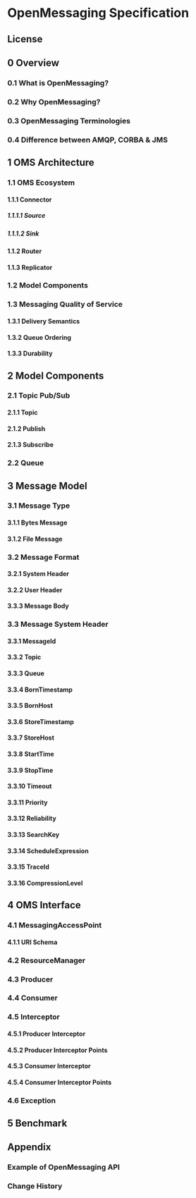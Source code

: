 # OpenMessaging Specification

## License
## 0 Overview
### 0.1 What is OpenMessaging?
### 0.2 Why OpenMessaging?
### 0.3 OpenMessaging Terminologies
### 0.4 Difference between AMQP, CORBA & JMS

## 1 OMS Architecture
### 1.1 OMS Ecosystem
#### 1.1.1 Connector
##### 1.1.1.1 Source
##### 1.1.1.2 Sink
#### 1.1.2 Router
#### 1.1.3 Replicator

### 1.2 Model Components
### 1.3 Messaging Quality of Service
#### 1.3.1 Delivery Semantics
#### 1.3.2 Queue Ordering
#### 1.3.3 Durability

## 2 Model Components
### 2.1 Topic Pub/Sub
#### 2.1.1 Topic
#### 2.1.2 Publish
#### 2.1.3 Subscribe
### 2.2 Queue
## 3 Message Model
### 3.1 Message Type
#### 3.1.1 Bytes Message
#### 3.1.2 File Message
### 3.2 Message Format
#### 3.2.1 System Header
#### 3.2.2 User Header
#### 3.3.3 Message Body
### 3.3 Message System Header
#### 3.3.1 MessageId
#### 3.3.2 Topic
#### 3.3.3 Queue
#### 3.3.4 BornTimestamp
#### 3.3.5 BornHost
#### 3.3.6 StoreTimestamp
#### 3.3.7 StoreHost
#### 3.3.8 StartTime
#### 3.3.9 StopTime
#### 3.3.10 Timeout
#### 3.3.11 Priority
#### 3.3.12 Reliability
#### 3.3.13 SearchKey
#### 3.3.14 ScheduleExpression
#### 3.3.15 TraceId
#### 3.3.16 CompressionLevel
## 4 OMS Interface
### 4.1 MessagingAccessPoint
#### 4.1.1 URI Schema
### 4.2 ResourceManager
### 4.3 Producer
### 4.4 Consumer
### 4.5 Interceptor
#### 4.5.1 Producer Interceptor
#### 4.5.2 Producer Interceptor Points
#### 4.5.3 Consumer Interceptor
#### 4.5.4 Consumer Interceptor Points
### 4.6 Exception
## 5 Benchmark
## Appendix 
### Example of OpenMessaging API
### Change History

